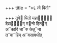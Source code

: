 +++
title = "०६ त्वे पितो"

+++
तुवे᳓ पितो महा᳓नां᳐  
देवा᳓ना᳐म् म᳓नो हित᳓म्  
अ᳓कारि चा᳓रु केतु᳓ना  
त᳓वा᳓हिम् अ᳓वसावधीत्